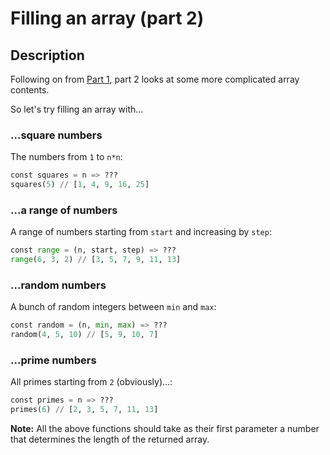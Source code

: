 # Filling an array (part 2)

## Description

Following on from [Part 1](https://github.com/estraviz/codewars/tree/master/8_kyu/Filling%20an%20array%20(part%201)), part 2 looks at some more complicated array contents.

So let's try filling an array with...

### ...square numbers
The numbers from `1` to `n*n`:

```python
const squares = n => ???
squares(5) // [1, 4, 9, 16, 25]
```

### ...a range of numbers
A range of numbers starting from `start` and increasing by `step`:

```python
const range = (n, start, step) => ???
range(6, 3, 2) // [3, 5, 7, 9, 11, 13]
```

### ...random numbers
A bunch of random integers between `min` and `max`:

```python
const random = (n, min, max) => ???
random(4, 5, 10) // [5, 9, 10, 7]
```

### ...prime numbers
All primes starting from `2` (obviously)...:

```python
const primes = n => ???
primes(6) // [2, 3, 5, 7, 11, 13]
```

**Note:** All the above functions should take as their first parameter a number that determines the length of the returned array.
